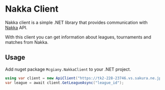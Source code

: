 # Nakka Client

Nakka client is a simple .NET library that provides communication with [Nakka](https://nakka.com/n01/menu/) API.

With this client you can get information about leagues, tournaments and matches from Nakka.

## Usage

Add nuget package `Mcgiany.NakkaClient` to your .NET project.

```cs
using var client = new ApiClient("https://tk2-228-23746.vs.sakura.ne.jp/n01");
var league = await client.GetLeagueAsync("league_id");
```
